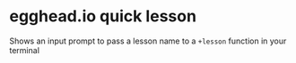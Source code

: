 # egghead.io quick lesson

Shows an input prompt to pass a lesson name to a `+lesson` function in your terminal